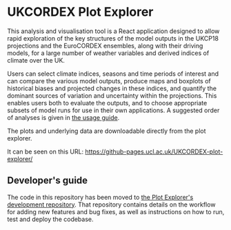 # UKCORDEX Plot Explorer
This analysis and visualisation tool is a React application designed to allow rapid exploration of the key structures of the model outputs in the UKCP18 projections and the EuroCORDEX ensembles, along with their driving models, for a large number of weather variables and derived indices of climate over the UK.

Users can select climate indices, seasons and time periods of interest and can compare the various model outputs, produce maps and boxplots of historical biases and projected changes in these indices, and quantify the dominant sources of variation and uncertainty within the projections. This enables users both to evaluate the outputs, and to choose appropriate subsets of model runs for use in their own applications. A suggested order of analyses is given in [the usage guide](https://github-pages.ucl.ac.uk/UKCORDEX-plot-explorer-dev/#/how-to-use).

The plots and underlying data are downloadable directly from the plot explorer.

It can be seen on this URL:
https://github-pages.ucl.ac.uk/UKCORDEX-plot-explorer/

## Developer's guide

The code in this repository has been moved to [the Plot Explorer's development repository](https://github.com/UCL/UKCORDEX-plot-explorer-dev).
That repository contains details on the workflow for adding new features and bug fixes, as well as instructions on how to run, test and deploy the codebase.
